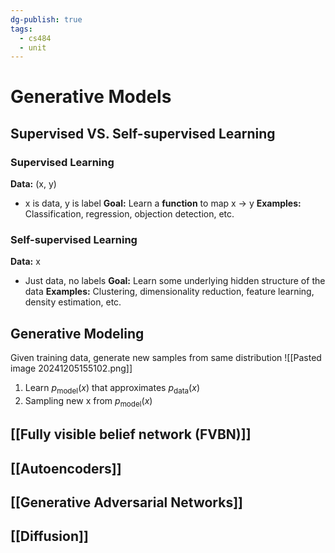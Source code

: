 ```yaml
---
dg-publish: true
tags:
  - cs484
  - unit
---
```

# Generative Models
## Supervised VS. Self-supervised Learning
### Supervised Learning
**Data:** (x, y)
* x is data, y is label
**Goal:** Learn a **function** to map x → y
**Examples:** Classification, regression, objection detection, etc.

### Self-supervised Learning
**Data:** x
* Just data, no labels
**Goal:** Learn some underlying hidden structure of the data
**Examples:** Clustering, dimensionality reduction, feature learning, density estimation, etc.

## Generative Modeling
Given training data, generate new samples from same distribution
![[Pasted image 20241205155102.png]]
1. Learn $p_{\text{model}}(x)$ that approximates $p_{\text{data}}(x)$
2. Sampling new x from $p_{\text{model}}(x)$

## [[Fully visible belief network (FVBN)]]
## [[Autoencoders]]
## [[Generative Adversarial Networks]]
## [[Diffusion]]

